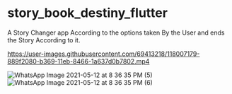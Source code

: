 # story_book_destiny_flutter

A Story Changer app According to the options taken By the User and ends the Story
According to it.

https://user-images.githubusercontent.com/69413218/118007179-889f2080-b369-11eb-8466-1a637d0b7802.mp4



![WhatsApp Image 2021-05-12 at 8 36 35 PM (5)](https://user-images.githubusercontent.com/69413218/118007227-948ae280-b369-11eb-8db7-5896fe7a92e1.jpeg)
![WhatsApp Image 2021-05-12 at 8 36 35 PM (6)](https://user-images.githubusercontent.com/69413218/118007231-95237900-b369-11eb-95a6-9182553a640a.jpeg)

